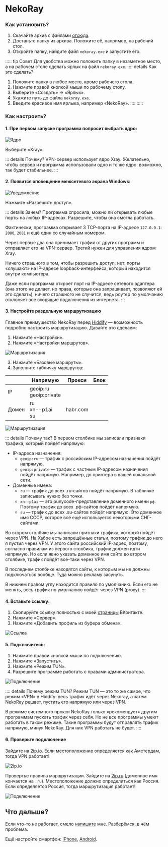 # NekoRay

### Как установить?

1. Скачайте архив с файлами [отсюда](https://en.nekoray.org/download/).
2. Достаньте папку из архива. Положите её, например, на рабочий стол.
3. Откройте папку, найдите файл `nekoray.exe` и запустите его.

::::: tip Совет
Для удобства можно положить папку в незаметное место, а на рабочем столе сделать ярлык на файл `nekoray.exe`.
:::: details Как это сделать?
1. Положите папку в любое место, кроме рабочего стола.
2. Нажмите правой кнопкой мыши по рабочему столу.
3. Выберите «Создать» -> «Ярлык».
4. Укажите путь до файла `nekoray.exe`.
5. Введите красивое имя ярлыка, например «NekoRay».
::::
:::::

### Как настроить?

#### 1. При первом запуске программа попросит выбрать ядро:

![Ядро](/computer/nekoray.png)

Выберите «Xray».

::: details Почему?
VPN-сервер использует ядро Xray. Желательно, чтобы сервер и программа использовали одно и то же ядро: возможно, так будет стабильнее.
:::

#### 2. Появится оповещение межсетевого экрана Windows:

![Уведомление](/computer/nekoray2.png)

Нажмите «Разрешить доступ».

::: details Зачем?
Программа спросила, можно ли открывать любые порты на любых IP-адресах. Разрешите, чтобы она смогла работать.

Фактически, программа открывает 3 TCP-порта на IP-адресе `127.0.0.1`: `2080`, `2081` и ещё один со случайным номером.

Через первые два она принимает трафик от других программ и отправляет его на VPN-сервер. Третий нужен для управления ядром Xray.

Ничего страшного в том, чтобы разрешить доступ, нет: порты «слушают» на IP-адресе loopback-интерфейса, который находится внутри компьютера.

Даже если программа откроет порт на IP-адресе сетевого адаптера (она этого не делает, но права, которые она запрашивает, позволяют ей это сделать), ничего страшного не случится, ведь роутер по умолчанию отклоняет все входящие подключения из интернета.
:::

#### 3. Настройте раздельную маршрутизацию

Главное преимущество NekoRay перед [Hiddify](/computer/hiddify) — возможность подробно настроить маршрутизацию. Давайте это сделаем:

1. Нажмите «Настройки».
2. Нажмите «Настройки маршрутов».

![Маршрутизация](/computer/nekoray5.png)

3. Нажмите «Базовые маршруты».
4. Заполните табличку маршрутов:

|     |Напрямую                     |Прокси  |Блок|
|-----|-----------------------------|--------|----|
|IP   |geoip:ru<br>geoip:private    |        |    |
|Домен|ru<br>xn--p1ai<br>su         |habr.com|    |

![Маршрутизация](/computer/nekoray6.png)

::: details Почему так?
В первом столбике мы записали признаки трафика, который пойдёт напрямую:
- IP-адреса назначения:
    - `geoip:ru` — трафик с российским IP-адресом назначения пойдёт напрямую.
    - `geoip:private` — трафик с частным IP-адресом назначения пойдёт напрямую. Например, до принтера в вашей локальной сети.
- Доменные имена:
    - `ru` — трафик до всех .ru-сайтов пойдёт напрямую. В табличке записывать нужно без точки.
    - `xn--p1ai` — это punycode-представление доменного имени `рф`. Поэтому трафик до всех .рф-сайтов пойдёт напрямую.
    - `su` — трафик до всех .su-сайтов пойдёт напрямую. Это доменное имя СССР, которое всё ещё используется некоторыми СНГ-сайтами.

Во втором столбике мы записали признаки трафика, который пойдёт через VPN. На Хабре есть запрещённые статьи, поэтому трафик до него я пустил через VPN. У этого сайта российский IP-адрес, поэтому, согласно правилам из первого столбика, трафик должен идти напрямую. Но если явно указать доменное имя сайта во втором столбике, трафик пойдёт всё-таки через VPN.

В последнем столбике находятся сайты, к которым мы не должны подключаться вообще. Туда можно рекламу засунуть.

В нижнем правом углу находится правило по умолчанию. Если его не менять, весь трафик по умолчанию пойдёт через VPN (proxy).
:::

#### 4. Вставьте ссылку:

1. Скопируйте ссылку полностью с моей [страницы](https://vk.com/vova3141592) ВКонтакте.
2. Нажмите «Сервер».
3. Нажмите «Добавить профиль из буфера обмена».

![Ссылка](/computer/nekoray3.png)

#### 5. Подключитесь:

1. Нажмите правой кнопкой мыши по подключению.
2. Нажмите «Запустить».
3. Нажмите «Режим TUN».
4. Разрешите программе работать с правами администратора.

![Подключение](/computer/nekoray4.png)

:::: details Почему режим TUN?
Режим TUN — это то же самое, что режим «VPN» в Hiddify: весь трафик идёт через Nekoray, а затем NekoRay решает, пустить его напрямую или через VPN.

В режиме системного прокси NekoRay только «рекомендует» другим программам пускать трафик через себя. Но не все программы умеют работать в таком режиме. Такие программы будут отправлять трафик напрямую, минуя NekoRay. Для них VPN работать не будет.
::::

#### 6. Проверьте подключение

Зайдите на [2ip.io](https://2ip.io/). Если местоположение определяется как Амстердам, тогда VPN работает!

![2ip.io](/computer/hiddify4.png)

Провертье правила маршрутизации. Зайдите на [2ip.ru](https://2ip.ru/) (доменное имя кончается на `.ru`). Местоположение должно определиться как Россия. Если определяется Россия, тогда маршрутизация работает!

![Подключение](/computer/nekoray7.png)

## Что дальше?

Если что-то не работает, смело [напишите](https://vk.com/vova3141592) мне. Разберёмся, в чём проблема.

Ещё настройте смартфон: [IPhone](/iphone/streisand.md), [Android](/android/hiddify.md).
